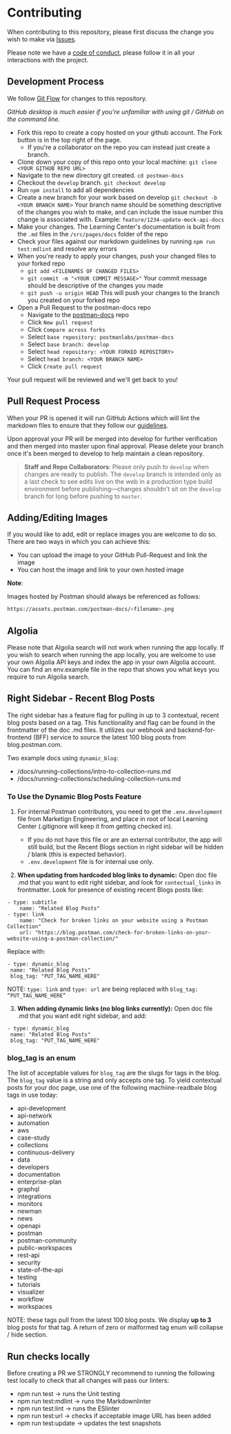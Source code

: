 # Contributing

When contributing to this repository, please first discuss the change you wish to make via [Issues](https://github.com/postmanlabs/postman-docs/issues).

Please note we have a [code of conduct](https://www.postman.com/code-of-conduct), please follow it in all your interactions with the project.

## Development Process

We follow [Git Flow](https://guides.github.com/introduction/flow/) for changes to this repository.

_GitHub desktop is much easier if you're unfamiliar with using git / GitHub on the command line._

* Fork this repo to create a copy hosted on your github account. The Fork button is in the top right of the page.
    * If you're a collaborator on the repo you can instead just create a branch.
* Clone down your copy of this repo onto your local machine: `git clone <YOUR GITHUB REPO URL>`
* Navigate to the new directory git created. `cd postman-docs`
* Checkout the `develop` branch. `git checkout develop`
* Run `npm install` to add all dependencies
* Create a new branch for your work based on develop `git checkout -b <YOUR BRANCH NAME>` Your branch name should be something descriptive of the changes you wish to make, and can include the issue number this change is associated with. Example: `feature/1234-update-mock-api-docs`
* Make your changes. The Learning Center's documentation is built from the `.md` files in the `/src/pages/docs` folder of the repo
* Check your files against our markdown guidelines by running `npm run test:mdlint` and resolve any errors
* When you're ready to apply your changes, push your changed files to your forked repo
    * `git add <FILENAMES OF CHANGED FILES>`
    * `git commit -m "<YOUR COMMIT MESSAGE>"` Your commit message should be descriptive of the changes you made
    * `git push -u origin HEAD` This will push your changes to the branch you created on your forked repo
* Open a Pull Request to the postman-docs repo
    * Navigate to the [postman-docs](https://github.com/postmanlabs/postman-docs) repo
    * Click `New pull request`
    * Click `Compare across forks`
    * Select `base repository: postmanlabs/postman-docs`
    * Select `base branch: develop`
    * Select `head repository: <YOUR FORKED REPOSITORY>`
    * Select `head branch: <YOUR BRANCH NAME>`
    * Click `Create pull request`

Your pull request will be reviewed and we'll get back to you!

## Pull Request Process

When your PR is opened it will run GitHub Actions which will lint the markdown files to ensure that they follow our [guidelines](https://github.com/DavidAnson/vscode-markdownlint).

Upon approval your PR will be merged into develop for further verification and then merged into master upon final approval. Please delete your branch once it's been merged to develop to help maintain a clean repository.

[homepage]: https://learning.postman.com

> __Staff and Repo Collaborators__: Please only push to `develop` when changes are ready to publish. The `develop` branch is intended only as a last check to see edits live on the web in a production type build environment before publishing—changes shouldn't sit on the `develop` branch for long before pushing to `master`.

## Adding/Editing Images

If you would like to add, edit or replace images you are welcome to do so. There are two ways in which you can achieve this:

* You can upload the image to your GitHub Pull-Request and link the image
* You can host the image and link to your own hosted image

**Note**:

Images hosted by Postman should always be referenced as follows:

``` bash
https://assets.postman.com/postman-docs/<filename>.png
```

## Algolia

Please note that Algolia search will not work when running the app locally. If you wish to search when running the app locally, you are welcome to use your own Algolia API keys and index the app in your own Algolia account. You can find an env.example file in the repo that shows you what keys you require to run Algolia search.

## Right Sidebar - Recent Blog Posts

The right sidebar has a feature flag for pulling in up to 3 contextual, recent blog posts based on a tag. This functionality and flag can be found in the frontmatter of the doc .md files. It utilizes our webhook and backend-for-frontend (BFF) service to source the latest 100 blog posts from blog.postman.com.

Two example docs using `dynamic_blog`:

* /docs/running-collections/intro-to-collection-runs.md
* /docs/running-collections/scheduling-collection-runs.md

### To Use the Dynamic Blog Posts Feature

1. For internal Postman contributors, you need to get the `.env.development` file from Marketign Engineering, and place in root of local Learning Center (.gitignore will keep it from getting checked in).
   * If you do not have this file or are an external contributor, the app will still build, but the Recent Blogs section in right sidebar will be hidden / blank (this is expected behavior).
   * `.env.development` file is for internal use only.

2. **When updating from hardcoded blog links to dynamic:** Open doc file .md that you want to edit right sidebar, and look for `contectual_links` in frontmatter. Look for presence of existing recent Blogs posts like:

~~~~
- type: subtitle
    name: "Related Blog Posts"
- type: link
    name: "Check for broken links on your website using a Postman Collection"
    url: "https://blog.postman.com/check-for-broken-links-on-your-website-using-a-postman-collection/"
~~~~

Replace with:

~~~~
- type: dynamic_blog
 name: "Related Blog Posts"
 blog_tag: "PUT_TAG_NAME_HERE"
~~~~

NOTE: `type: link` and `type: url` are being replaced with `blog_tag: “PUT_TAG_NAME_HERE”`

3. **When adding dynamic links (no blog links currently):** Open doc file .md that you want edit right sidebar, and add:

~~~~
- type: dynamic_blog
 name: "Related Blog Posts"
 blog_tag: "PUT_TAG_NAME_HERE"
~~~~

### blog_tag is an enum

The list of acceptable values for `blog_tag` are the slugs for tags in the blog. The `blog_tag` value is a string and only accepts one tag. To yield contextual posts for your doc page, use one of the following machiine-readbale blog tags in use today:

* api-development
* api-network
* automation
* aws
* case-study
* collections
* continuous-delivery
* data
* developers
* documentation
* enterprise-plan
* graphql
* integrations
* monitors
* newman
* news
* openapi
* postman
* postman-community
* public-workspaces
* rest-api
* security
* state-of-the-api
* testing
* tutorials
* visualizer
* workflow
* workspaces

NOTE: these tags pull from the latest 100 blog posts. We display **up to 3** blog posts for that tag. A return of zero or malformed tag enum will collapse / hide section.

## Run checks locally

Before creating a PR we STRONGLY recommend to running the following test locally to check that all changes will pass our linters:

* npm run test  -> runs the Unit testing
* npm run test:mdlint -> runs the Markdownlinter
* npm run test:lint -> runs the ESlinter
* npm run test:url -> checks if acceptable image URL has been added
* npm run test:update -> updates the test snapshots
